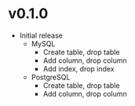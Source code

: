 # v0.1.0

- Initial release
  - MySQL
     - Create table, drop table
     - Add column, drop column
     - Add index, drop index
  - PostgreSQL
     - Create table, drop table
     - Add column, drop column
